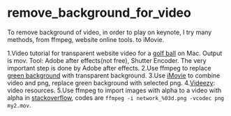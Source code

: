 # remove_background_for_video
To remove background of video, in order to play on keynote, I try many methods,  from ffmpeg, website online tools. to iMovie.

1.Video tutorial for transparent website video for a [golf ball](https://www.youtube.com/watch?v=C67S5x7QWzc) on Mac. Output is mov. Tool: Adobe after effects(not free), Shutter Encoder. The very important step is done by Adobe after effects.
2.Use ffmpeg to replace [green background](https://www.google.com/search?client=safari&rls=en&q=Making+Transparent+Video+with+FFMPEG+by+Chroma+Keying+%7C+Tutorial&ie=UTF-8&oe=UTF-8#fpstate=ive&vld=cid:444a68c3,vid:0tA4fauFykw) with transparent background.
3.Use [iMovie](https://www.youtube.com/watch?v=KZxPHQDRiF4) to combine video and png, replace green background with selected png.
4.[Videezy](https://www.videezy.com): video resources.
5.Use ffmpeg to import images with alpha to a video with alpha in [stackoverflow](https://stackoverflow.com/questions/644684/turn-image-sequence-into-video-with-transparency), codes are `ffmpeg -i network_%03d.png -vcodec png my2.mov`.
